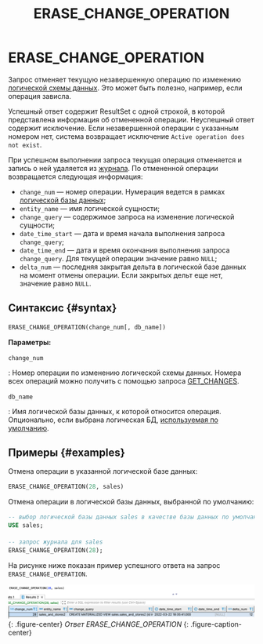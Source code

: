 ﻿---
layout: default
title: ERASE_CHANGE_OPERATION
nav_order: 27.5
parent: Запросы SQL+
grand_parent: Справочная информация
has_children: false
has_toc: false
---

# ERASE_CHANGE_OPERATION

Запрос отменяет текущую незавершенную операцию по изменению [логической схемы данных](../../../overview/main_concepts/logical_schema/logical_schema.md). 
Это может быть полезно, например, если операция зависла.

Успешный ответ содержит ResultSet с одной строкой, в которой представлена информация об отмененной операции.
Неуспешный ответ содержит исключение. Если незавершенной операции с указанным номером нет, система возвращает исключение
`Active operation does not exist`.

При успешном выполнении запроса текущая операция отменяется и запись о ней удаляется из
[журнала](../../../overview/main_concepts/changelog/changelog.md).
По отмененной операции возвращается следующая информация:
* `change_num` — номер операции. Нумерация ведется в рамках 
  [логической базы данных](../../../overview/main_concepts/logical_db/logical_db.md);
* `entity_name` — имя логической сущности;
* `change_query` — содержимое запроса на изменение логической сущности;
* `date_time_start` — дата и время начала выполнения запроса `change_query`;
* `date_time_end` — дата и время окончания выполнения запроса `change_query`. Для текущей операции значение равно `NULL`;
* `delta_num` — последняя закрытая дельта в логической базе данных на момент отмены операции. Если закрытых дельт еще 
  нет, значение равно `NULL`.

## Синтаксис {#syntax}

```sql
ERASE_CHANGE_OPERATION(change_num[, db_name]) 
```

**Параметры:**

`change_num`

: Номер операции по изменению логической схемы данных. Номера всех операций можно получить с помощью запроса 
  [GET_CHANGES](../GET_CHANGES/GET_CHANGES.md).

`db_name`

: Имя логической базы данных, к которой относится операция. Опционально, если выбрана логическая БД, 
  [используемая по умолчанию](../../../working_with_system/other_features/default_db_set-up/default_db_set-up.md).

## Примеры {#examples}

Отмена операции в указанной логической базе данных:

```sql
ERASE_CHANGE_OPERATION(28, sales)
```

Отмена операции в логической базы данных, выбранной по умолчанию:

```sql
-- выбор логической базы данных sales в качестве базы данных по умолчанию
USE sales;

-- запрос журнала для sales
ERASE_CHANGE_OPERATION(28);
```

На рисунке ниже показан пример успешного ответа на запрос `ERASE_CHANGE_OPERATION`.

![](erase_change_operation.png)
{: .figure-center}
*Ответ ERASE_CHANGE_OPERATION*
{: .figure-caption-center}